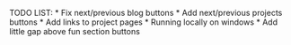 TODO LIST:
	* Fix next/previous blog buttons
	* Add next/previous projects buttons
	* Add links to project pages
	* Running locally on windows
	* Add little gap above fun section buttons
